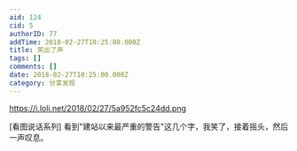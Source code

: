 ```yaml
---
aid: 124
cid: 5
authorID: 77
addTime: 2018-02-27T10:25:00.000Z
title: 笑出了声
tags: []
comments: []
date: 2018-02-27T10:25:00.000Z
category: 分享发现
---
```


https://i.loli.net/2018/02/27/5a952fc5c24dd.png

\[看图说话系列\] 看到"建站以来最严重的警告"这几个字，我笑了，接着摇头，然后一声叹息。
